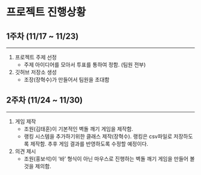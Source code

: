 # 프로젝트 진행상황

## 1주차 (11/17 ~ 11/23)

* * *

1. 프로젝트 주제 선정
   - 주제 아이디어를 모아서 투표를 통하여 정함. (팀원 전부)
2. 깃허브 저장소 생성
   - 조장(장혁수)가 만들어서 팀원을 초대함

## 2주차 (11/24 ~ 11/30)

* * *

1. 게임 제작
   - 조원(김태훈)이 기본적인 벽돌 깨기 게임을 제작함.
   - 랭킹 시스템을 추가하기위한 클래스 제작(장혁수). 랭킹은 csv파일로 저장하도록 제작함.
     추후 게임 결과를 반영하도록 수정할 예정이다.
1. 의견 제시
   - 조원(홍보석)이 ‘바’ 형식이 아닌 마우스로 진행하는 벽돌 깨기 게임을 만들어 볼 것을 제의함.
